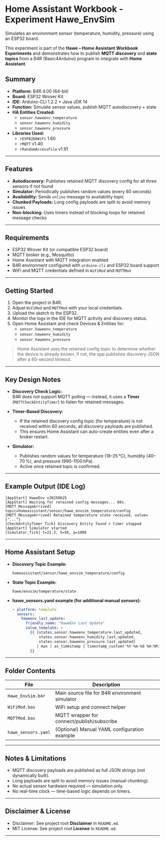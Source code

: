 # Home Assistant Workbook - Experiment Hawe_EnvSim

Simulates an environment sensor (temperature, humidity, pressure) using an ESP32 board.

This experiment is part of the **Hawe – Home Assistant Workbook Experiments** and demonstrates how to publish **MQTT discovery** and **state topics** from a B4R (Basic4Arduino) program to integrate with **Home Assistant**.

## Summary

- **Platform:** B4R 4.00 (64-bit)
- **Board:** ESP32 Wrover Kit
- **IDE:** Arduino-CLI 1.2.2 + Java JDK 14
- **Function:** Simulate sensor values, publish MQTT autodiscovery + state
- **HA Entities Created:**
  - `sensor.haweenv_temperature`
  - `sensor.haweenv_humidity`
  - `sensor.haweenv_pressure`
- **Libraries Used:**
  - `rESP8266WiFi` 1.60
  - `rMQTT` v1.40
  - `rRandomAccessFile` v1.91

---

## Features

- **Autodiscovery:** Publishes retained MQTT discovery config for all three sensors if not found
- **Simulator:** Periodically publishes random values (every 60 seconds)
- **Availability:** Sends `online` message to availability topic
- **Chunked Payloads:** Long config payloads are split to avoid memory issues
- **Non-blocking:** Uses timers instead of blocking loops for retained message checks

---

## Requirements

- ESP32 Wrover Kit (or compatible ESP32 board)
- MQTT broker (e.g., Mosquitto)
- Home Assistant with MQTT integration enabled
- B4R environment configured with `arduino-cli` and ESP32 board support
- WiFi and MQTT credentials defined in `WiFiMod` and `MQTTMod`

---

## Getting Started

1. Open the project in B4R.
2. Adjust `WiFiMod` and `MQTTMod` with your local credentials.
3. Upload the sketch to the ESP32.
4. Monitor the logs in the IDE for MQTT activity and discovery status.
5. Open Home Assistant and check Devices & Entities for:
   - `sensor.haweenv_temperature`
   - `sensor.haweenv_humidity`
   - `sensor.haweenv_pressure`

> Home Assistant uses the retained config topic to determine whether the device is already known. If not, the app publishes discovery JSON after a 60-second timeout.

---

## Key Design Notes

- **Discovery Check Logic:**  
  B4R does not support MQTT polling — instead, it uses a **Timer** (`MQTTCheckEntityTimer`) to listen for retained messages.

- **Timer-Based Discovery:**  
  - If the retained discovery config topic (for temperature) is not received within 60 seconds, all discovery payloads are published.
  - This ensures Home Assistant can auto-create entities even after a broker restart.

- **Simulator:**  
  - Publishes random values for temperature (18–25 °C), humidity (40–70 %), and pressure (990–1100 hPa).
  - Active once retained topic is confirmed.

---

## Example Output (IDE Log)

```text
[AppStart] HaweEnv v20250625
[AppStart] Waiting for retained config messages... 60s.
[MQTT_MessageArrived] topic=homeassistant/sensor/hawe_envsim_temperature/config
[MQTT_MessageArrived] Retained temperature state received, value={"..."}
[CheckEntityTimer_Tick] Discovery Entity found > timer stopped
[AppStart] Simulator started
[Simulator_Tick] t=22.3, h=56, p=1008
```

---

## Home Assistant Setup

- **Discovery Topic Example:**
  ```
  homeassistant/sensor/hawe_envsim_temperature/config
  ```

- **State Topic Example:**
  ```
  hawe/envsim/temperature/state
  ```

- **hawe_sensors.yaml example (for additional manual sensors):**
  ```yaml
  - platform: template
    sensors:
      haweenv_last_update:
        friendly_name: "HaweEnv Last Update"
        value_template: >
          {{ [states.sensor.haweenv_temperature.last_updated,
              states.sensor.haweenv_humidity.last_updated,
              states.sensor.haweenv_pressure.last_updated]
             | max | as_timestamp | timestamp_custom('%Y-%m-%d %H:%M:%S', true)
          }}
  ```

---

## Folder Contents

| File                      | Description                                   |
|---------------------------|-----------------------------------------------|
| `Hawe_EnvSim.b4r`         | Main source file for B4R environment simulator |
| `WiFiMod.bas`             | WiFi setup and connect helper                 |
| `MQTTMod.bas`             | MQTT wrapper for connect/publish/subscribe    |
| `hawe_sensors.yaml`       | (Optional) Manual YAML configuration example  |

---

## Notes & Limitations

- MQTT discovery payloads are published as full JSON strings (not dynamically built).
- Long payloads are split to avoid memory issues (manual chunking).
- No actual sensor hardware required — simulation only.
- No real-time clock — time-based logic depends on timers.

---

## Disclaimer & License

- Disclaimer: See project root **Disclaimer** in `README.md`.
- MIT License: See project root **License** in `README.md`.

---
